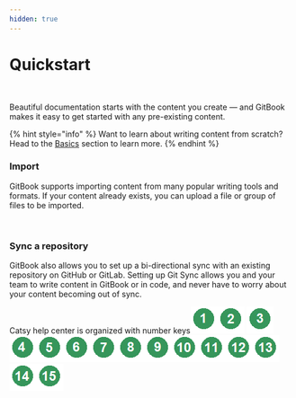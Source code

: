 ```yaml
---
hidden: true
---
```


# Quickstart

<figure><img src="https://gitbookio.github.io/onboarding-template-images/quickstart-hero.png" alt=""><figcaption></figcaption></figure>

Beautiful documentation starts with the content you create — and GitBook makes it easy to get started with any pre-existing content.

{% hint style="info" %}
Want to learn about writing content from scratch? Head to the [Basics](https://github.com/GitbookIO/onboarding-template/blob/main/getting-started/broken-reference/README.md) section to learn more.
{% endhint %}

### Import

GitBook supports importing content from many popular writing tools and formats. If your content already exists, you can upload a file or group of files to be imported.

<div data-full-width="false"><figure><img src="https://gitbookio.github.io/onboarding-template-images/quickstart-import.png" alt=""><figcaption></figcaption></figure></div>

### Sync a repository

GitBook also allows you to set up a bi-directional sync with an existing repository on GitHub or GitLab. Setting up Git Sync allows you and your team to write content in GitBook or in code, and never have to worry about your content becoming out of sync.

Catsy help center is organized with number keys<img src="../.gitbook/assets/1-g (1).png" alt="" data-size="line"><img src="../.gitbook/assets/2-g.png" alt="" data-size="line"> <img src="../.gitbook/assets/3-g.png" alt="" data-size="line"><img src="../.gitbook/assets/4-g (1).png" alt="" data-size="line"><img src="../.gitbook/assets/5-g (1).png" alt="" data-size="line"><img src="../.gitbook/assets/6-g (1).png" alt="" data-size="line"><img src="../.gitbook/assets/7-g (1).png" alt="" data-size="line"><img src="../.gitbook/assets/8-g (1).png" alt="" data-size="line"><img src="../.gitbook/assets/9-g (1).png" alt="" data-size="line"><img src="../.gitbook/assets/10-g (1).png" alt="" data-size="line"><img src="../.gitbook/assets/11-g (1).png" alt="" data-size="line"><img src="../.gitbook/assets/12-g (1).png" alt="" data-size="line"><img src="../.gitbook/assets/13-g (1).png" alt="" data-size="line"><img src="../.gitbook/assets/14-g (1).png" alt="" data-size="line"><img src="../.gitbook/assets/15-g (1).png" alt="" data-size="line">
